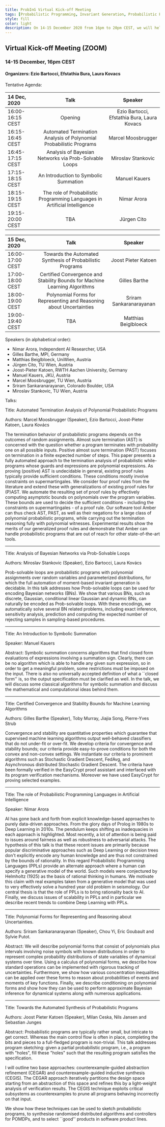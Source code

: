```yaml
---
title: ProbInG Virtual Kick-off Meeting 
tags: [Probabilistic Programming, Invariant Generation, Probabilistic Program Termination, Martingale Theory] 
style: fill
color: light
description: On 14-15 December 2020 from 16pm to 20pm CEST, we will held the official ProbInG Kick-off Meeting via ZOOM due to the covid19 pandemic.  
---
```



## Virtual Kick-off Meeting (ZOOM)

### 14-15 December, 16pm CEST

#### Organizers: Ezio Bartocci, Efstathia Bura, Laura Kovacs

Tentative Agenda:

| 14 Dec, 2020      | Talk        | Speaker      |
| :---                   |    :----:   |  :----: |
| 16:00-16:15 CEST       | Opening     | Ezio Bartocci, Efstathia Bura, Laura Kovacs   |
| 16:15-16:45 CEST       | Automated Termination Analysis of Polynomial Probabilistic Programs      | Marcel Moosbrugger   |
| 16:45-17:15 CEST       | Analysis of Bayesian Networks via Prob-Solvable Loops      | Miroslav Stankovic   |
| 17:15-18:15 CEST       | An Introduction to Symbolic Summation     | Manuel Kauers        |
| 18:15-19:15 CEST       | The role of Probabilistic Programming Languages in Artificial Intelligence      | Nimar Arora                  |
| 19:15-20:00 CEST       | TBA      | Jürgen Cito                  |


| 15 Dec, 2020| Talk    | Speaker      |
| :---             | :----:  |  :----: |
| 16:00-17:00 CEST | Towards the Automated Synthesis of Probabilistic Programs  | Joost Pieter Katoen   |
| 17:00-18:00 CEST | Certified Convergence and Stability Bounds for Machine Learning Algorithms  | Gilles Barthe      |
| 18:00-19:00 CEST | Polynomial Forms for Representing and Reasoning about Uncertainties  | Sriram Sankaranarayanan      |
| 19:00-19:40 CEST | TBA  | Matthias Beiglbloeck |

Speakers (in alphabetical order):

- Nimar Arora, Independent AI Researcher, USA
- Gilles Barthe, MPI, Germany
- Matthias Beiglbloeck, UniWien, Austria
- Jürgen Cito, TU Wien, Austria
- Joost-Pieter Katoen, RWTH Aachen University, Germany
- Manuel Kauers, JKU, Austria
- Marcel Moosbrugger, TU Wien, Austria
- Sriram Sankaranarayanan, Colorado Boulder, USA
- Miroslav Stankovic, TU Wien, Austria

Talks:



Title: Automated Termination Analysis of Polynomial Probabilistic Programs

Authors: Marcel Moosbrugger (Speaker), Ezio Bartocci, Joost-Pieter Katoen, Laura Kovács

The termination behavior of probabilistic programs depends on the
outcomes of random assignments. Almost sure termination (AST) is
concerned with the question whether a program terminates with
probability one on all possible inputs. Positive almost sure termination
(PAST) focuses on termination in a finite expected number of steps. This
paper presents a fully automated approach to the termination analysis of
probabilistic while-programs whose guards and expressions are polynomial
expressions. As proving (positive) AST is undecidable in general,
existing proof rules typically provide sufficient conditions. These
conditions mostly involve constraints on supermartingales. We consider
four proof rules from the literature and extend these with
generalizations of existing proof rules for (P)AST. We automate the
resulting set of proof rules by effectively computing asymptotic bounds
on polynomials over the program variables. These bounds are used to
decide the sufficient conditions - including the constraints on
supermartingales - of a proof rule. Our software tool Amber can thus
check AST, PAST, as well as their negations for a large class of
polynomial probabilistic programs, while carrying out the termination
reasoning fully with polynomial witnesses. Experimental results show the
merits of our generalized proof rules and demonstrate that Amber can
handle probabilistic programs that are out of reach for other
state-of-the-art tools.

***

Title: Analysis of Bayesian Networks via Prob-Solvable Loops

Authors: Miroslav Stankovic (Speaker), Ezio Bartocci, Laura Kovács 

Prob-solvable loops are probabilistic programs with polynomial assignments over random 
variables and parameterized distributions, for which the full automation of moment-based 
invariant generation is decidable. In this talk addresses how Prob-solvable loops can be used 
for encoding Bayesian networks (BNs). We show that various BNs, such as discrete, Gaussian, 
conditional linear Gaussian and dynamic BNs, can naturally be encoded as Prob-solvable loops. 
With these encodings, we automatically solve several BN related problems, including exact 
inference, sensitivity analysis, prediction and computing the expected number of rejecting 
samples in sampling-based procedures.

***

Title: An Introduction to Symbolic Summation

Speaker: Manuel Kauers

Abstract: Symbolic summation concerns algorithms that find closed form 
evaluations of expressions involving a summation sign. Clearly, there can be no 
algorithm which is able to handle any given sum expression, so in order
to get a meaningful problem, some restrictions must be imposed on the
input. There is also no universally accepted
definition of what a ``closed form'' is, so the output specification
must be clarified as well. In the talk, we
will discuss some classical algorithms for symbolic summation and
discuss the mathematical and computational
ideas behind them.

***

Title: Certified Convergence and Stability Bounds for Machine Learning Algorithms

Authors: Gilles Barthe (Speaker), Toby Murray, Jiajia Song, Pierre-Yves Strub

Convergence and stability are quantitative properties which guarantee that supervised 
machine learning algorithms output well-behaved classifiers that do not under-fit or 
over-fit. We develop criteria for convergence and stability bounds; our criteria provide 
easy-to-prove conditions for both the convex and non-convex settings. We instantiate our 
criteria to prominent algorithms such as Stochastic Gradient Descent, FedAvg, and 
Asynchronous distributed Stochastic Gradient Descent.  The criteria have been formally 
verified in the EasyCrypt proof assistant and interfaced with its program verification 
mechanisms. Moreover we have used EasyCrypt for proving selected examples.

***






Title: The role of Probabilistic Programming Languages in Artificial Intelligence

Speaker: Nimar Arora

AI has gone back and forth from explicit knowledge-based approaches to
purely data-driven approaches. From the glory days of Prolog in 1980s to
Deep Learning in 2010s. The pendulum keeps shifting as inadequacies in
each approach is highlighted. Most recently, a lot of attention is being
paid to issues around fairness as well as robustness to adversarial
attacks. The hypothesis of this talk is that these recent issues are
primarily because popular discriminative approaches such as Deep
Learning or decision trees don't explicitly encode any human knowledge
and are thus not constrained by the bounds of rationality. In this
regard Probabilistic Programming Languages (PPLs) provide an alternate
approach where a human can specify a generative model of the world. Such
models were conjectured by Helmholtz (1925) as the basis of rational
thinking in humans. We motivate this claim with real examples taken from
a generative model that was used to very effectively solve a hundred
year old problem in seismology. Our central thesis is that the role of
PPLs is to bring rationality back to AI. Finally, we discuss issues of
scalability in PPLs and in particular we describe recent trends to
combine Deep Learning with PPLs.

***

Title: Polynomial Forms for Representing and Reasoning about Uncertainties.

Authors: Sriram Sankaranarayanan (Speaker), Chou Yi, Eric Goubault and Sylvie Putot.

Abstract: We will describe polynomial forms that consist of polynomials plus intervals involving noise symbols with 
known distributions in order to represent complex probability distributions of state variables of dynamical systems over time.
Using a calculus of polynomial forms, we describe how standard operations can be implemented with rigorous tracking
of uncertainties.  Furthermore, we show how various concentration inequalities can be applied over these forms to 
reason about probabilities of events and moments of key functions. Finally, we describe conditioning on polynomial
forms and show how they can be used to perform approximate Bayesian inference for dynamical systems along with numerous
applications.

***

Title: Towards the Automated Synthesis of Probabilistic Programs

Authors: Joost Pieter Katoen (Speaker), Milan Ceska, Nils Jansen and Sebastian Junges

Abstract:
Probabilistic programs are typically rather small, but intricate to get
correct. Whereas the main control flow is often in place, completing the
bits and pieces to a full-fledged program is non-trivial. This talk
addresses program sketching: given a partial probabilistic program,
i.e., a program with "holes", fill these "holes" such that the resulting
program satisfies the specification.

I will outline two base approaches: counterexample-guided abstraction
refinement (CEGAR) and counterexample-guided inductive synthesis
(CEGIS). The CEGAR approach iteratively partitions the design space
starting from an abstraction of this space and refines this by a
light-weight analysis of verification results. The CEGIS technique
exploits critical subsystems as counterexamples to prune all programs
behaving incorrectly on that input.

We show how these techniques can be used to sketch probabilistic
programs, to synthesise randomised distributed algorithms and
controllers for POMDPs, and to select ``good'' products in software
product lines.






